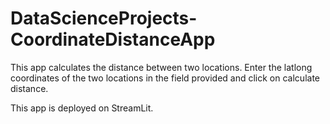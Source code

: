 # DataScienceProjects-CoordinateDistanceApp

This app calculates the distance between two locations. Enter the latlong coordinates of the two locations in the field provided and click on calculate distance.

This app is deployed on StreamLit.
